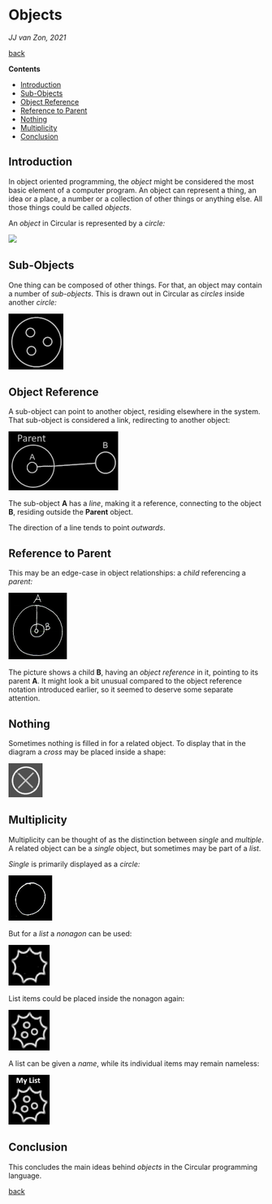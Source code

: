 ﻿Objects
=======

*JJ van Zon, 2021*

[back](../../)

__Contents__

- [Introduction](#introduction)
- [Sub-Objects](#sub-objects)
- [Object Reference](#object-reference)
- [Reference to Parent](#reference-to-parent)
- [Nothing](#nothing)
- [Multiplicity](#multiplicity)
- [Conclusion](#conclusion)

Introduction
------------

In object oriented programming, the *object* might be considered the most basic element of a computer program. An object can represent a thing, an idea or a place, a number or a collection of other things or anything else. All those things could be called *objects*.

An *object* in Circular is represented by a *circle:*

![](images/Objects.001.png)

Sub-Objects
-----------

One thing can be composed of other things. For that, an object may contain a number of *sub-objects*. This is drawn out in Circular as *circles* inside another *circle:*

![](images/Objects.002.png)

Object Reference
----------------

A sub-object can point to another object, residing elsewhere in the system. That sub-object is considered a link, redirecting to another object:

![](images/Objects.003.png)

The sub-object __A__ has a *line*, making it a reference, connecting to the object __B__, residing outside the __Parent__ object.

The direction of a line tends to point *outwards*.

Reference to Parent
-------------------

This may be an edge-case in object relationships: a *child* referencing a *parent:*

![](images/reference-to-parent.png)

The picture shows a child __B__, having an *object reference* in it, pointing to its parent __A__. It might look a bit unusual compared to the object reference notation introduced earlier, so it seemed to deserve some separate attention.

Nothing
-------

Sometimes nothing is filled in for a related object. To display that in the diagram a *cross* may be placed inside a shape:

![](images/Objects.004.png)

Multiplicity
------------

Multiplicity can be thought of as the distinction between *single* and *multiple*. A related object can be a *single* object, but sometimes may be part of a *list*.

*Single* is primarily displayed as a *circle:*

![](images/Objects.005.png)

But for a *list* a *nonagon* can be used:

![](images/Objects.006.png)

List items could be placed inside the nonagon again:

![](images/Objects.007.png)

A list can be given a *name*, while its individual items may remain nameless:

![](images/list-named-with-3-items.png)

Conclusion
----------

This concludes the main ideas behind *objects* in the Circular programming language.

[back](../../)